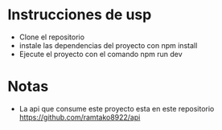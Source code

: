 # Instrucciones de usp
- Clone el repositorio
- instale las dependencias del proyecto con npm install
- Ejecute el proyecto con el comando npm run dev

# Notas
- La api que consume este proyecto esta en este repositorio https://github.com/ramtako8922/api
